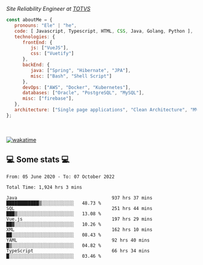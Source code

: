 <p><em>Site Reliability Engineer at <a href="https://www.totvs.com/">TOTVS</a></br>
</em></p>


```javascript
const aboutMe = {
   pronouns: "Ele" | "he",
   code: [ Javascript, Typescript, HTML, CSS, Java, Golang, Python ],
   technologies: {
      frontEnd: {
         js: ["VueJS"],
         css: ["Vuetify"]
      },
      backEnd: {
         java: ["Spring", "Hibernate", "JPA"],
         misc: ["Bash", "Shell Script"]
      },
      devOps: ["AWS", "Docker", "Kubernetes"],
      databases: ["Oracle", "PostgreSQL", "MySQL"],
      misc: ["firebase"],
   },
   architecture: ["Single page applications", "Clean Architecture", "MVC", "Microservices"],
};
```
</br></br>
[![wakatime](https://wakatime.com/badge/user/a3a8ed06-d304-4d6b-bc86-4adc418cdea7.svg)](https://wakatime.com/@a3a8ed06-d304-4d6b-bc86-4adc418cdea7)
<h2>💻 Some stats 💻</h2>

<!--START_SECTION:waka-->

```text
From: 05 June 2020 - To: 07 October 2022

Total Time: 1,924 hrs 3 mins

Java                                   937 hrs 37 mins ████████████▒░░░░░░░░░░░░   48.73 %
SQL                                    251 hrs 44 mins ███▒░░░░░░░░░░░░░░░░░░░░░   13.08 %
Vue.js                                 197 hrs 29 mins ██▓░░░░░░░░░░░░░░░░░░░░░░   10.26 %
XML                                    162 hrs 10 mins ██░░░░░░░░░░░░░░░░░░░░░░░   08.43 %
YAML                                   92 hrs 40 mins  █▒░░░░░░░░░░░░░░░░░░░░░░░   04.82 %
TypeScript                             66 hrs 34 mins  █░░░░░░░░░░░░░░░░░░░░░░░░   03.46 %
```

<!--END_SECTION:waka-->
